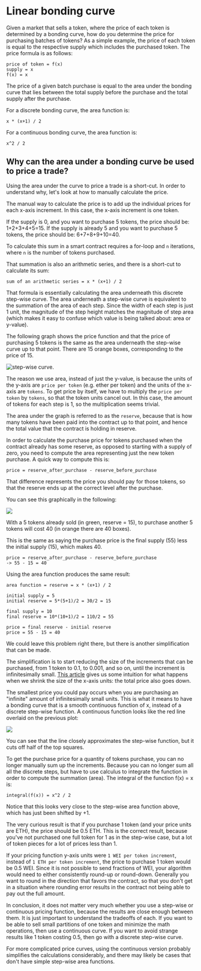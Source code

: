 # Linear bonding curve

Given a market that sells a token, where the price of each token is determined by a bonding curve, how do you determine the price for purchasing batches of tokens? As a simple example, the price of each token is equal to the respective supply which includes the purchased token. The price formula is as follows:

```
price of token = f(x)
supply = x
f(x) = x
```

The price of a given batch purchase is equal to the area under the bonding curve that lies between the total supply before the purchase and the total supply after the purchase.

For a discrete bonding curve, the area function is:

```
x * (x+1) / 2
```

For a continuous bonding curve, the area function is:

```
x^2 / 2
```

## Why can the area under a bonding curve be used to price a trade?

Using the area under the curve to price a trade is a short-cut. In order to understand why, let's look at how to manually calculate the price.

The manual way to calculate the price is to add up the individual prices for each x-axis increment. In this case, the x-axis increment is one token.

If the supply is 0, and you want to purchase 5 tokens, the price should be: 1+2+3+4+5=15. If the supply is already 5 and you want to purchase 5 tokens, the price should be: 6+7+8+9+10=40.

To calculate this sum in a smart contract requires a for-loop and `n` iterations, where `n` is the number of tokens purchased.

That summation is also an arithmetic series, and there is a short-cut to calculate its sum:

```
sum of an arithmetic series = x * (x+1) / 2
```

That formula is essentially calculating the area underneath this discrete step-wise curve. The area underneath a step-wise curve is equivalent to the summation of the area of each step. Since the width of each step is just 1 unit, the magnitude of the step height matches the magnitude of step area (which makes it easy to confuse which value is being talked about: area or y-value).

The following graph shows the price function and that the price of purchasing 5 tokens is the same as the area underneath the step-wise curve up to that point. There are 15 orange boxes, corresponding to the price of 15.

![step-wise curve](curve1.png).

The reason we use area, instead of just the y-value, is because the units of the y-axis are `price per token` (e.g. ether per token) and the units of the x-axis are `tokens`. To get price by itself, we have to multiply the `price per token` by `tokens`, so that the token units cancel out. In this case, the amount of tokens for each step is 1, so the multiplication seems trivial.

The area under the graph is referred to as the `reserve`, because that is how many tokens have been paid into the contract up to that point, and hence the total value that the contract is holding in reserve.

In order to calculate the purchase price for tokens purchased when the contract already has some reserve, as opposed to starting with a supply of zero, you need to compute the area representing just the new token purchase. A quick way to compute this is:

```
price = reserve_after_purchase - reserve_before_purchase
```

That difference represents the price you should pay for those tokens, so that the reserve ends up at the correct level after the purchase.

You can see this graphically in the following:

![](curve2.png)

With a 5 tokens already sold (in green, reserve = 15), to purchase another 5 tokens will cost 40 (in orange there are 40 boxes).

This is the same as saying the purchase price is the final supply (55) less the initial supply (15), which makes 40.

```
price = reserve_after_purchase - reserve_before_purchase
-> 55 - 15 = 40
```

Using the area function produces the same result:

```
area function = reserve = x * (x+1) / 2

initial supply = 5
initial reserve = 5*(5+1)/2 = 30/2 = 15

final supply = 10
final reserve = 10*(10+1)/2 = 110/2 = 55

price = final reserve - initial reserve
price = 55 - 15 = 40
```

We could leave this problem right there, but there is another simplification that can be made.

The simplification is to start reducing the size of the increments that can be purchased, from 1 token to 0.1, to 0.001, and so on, until the increment is infinitesimally small. [This article](https://medium.com/aventus/token-bonding-curves-683b8b309c18) gives us some intuition for what happens when we shrink the size of the x-axis units: the total price also goes down.

The smallest price you could pay occurs when you are purchasing an "infinite" amount of infinitesimally small units. This is what it means to have a bonding curve that is a smooth continuous function of x, instead of a discrete step-wise function. A continuous function looks like the red line overlaid on the previous plot:

![](curve3.png)

You can see that the line closely approximates the step-wise function, but it cuts off half of the top squares.

To get the purchase price for a quantity of tokens purchase, you can no longer manually sum up the increments. Because you can no longer sum all all the discrete steps, but have to use calculus to integrate the function in order to compute the summation (area). The integral of the function f(x) = x is:

```
integral(f(x)) = x^2 / 2
```

Notice that this looks very close to the step-wise area function above, which has just been shifted by +1.

The very curious result is that if you purchase 1 token (and your price units are ETH), the price should be 0.5 ETH. This is the correct result, because you've not purchased one full token for 1 as in the step-wise case, but a lot of token pieces for a lot of prices less than 1.

If your pricing function y-axis units were `1 WEI per token increment`, instead of `1 ETH per token increment`, the price to purchase 1 token would be 0.5 WEI. Since it is not possible to send fractions of WEI, your algorithm would need to either consistently round-up or round-down. Generally you want to round in the direction that favors the contract, so that you don't get in a situation where rounding error results in the contract not being able to pay out the full amount.

In conclusion, it does not matter very much whether you use a step-wise or continuous pricing function, because the results are close enough between them. It is just important to understand the tradeoffs of each. If you want to be able to sell small partitions of one token and minimize the math operations, then use a continuous curve. If you want to avoid strange results like 1 token costing 0.5, then go with a discrete step-wise curve.

For more complicated price curves, using the continuous version probably simplifies the calculations considerably, and there may likely be cases that don't have simple step-wise area functions.
